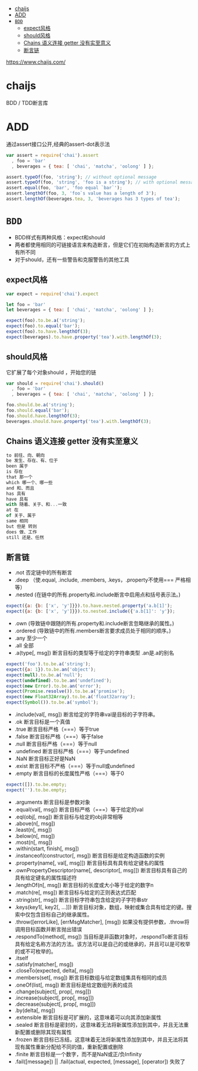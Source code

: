 <!-- TOC -->

- [chaijs](#chaijs)
- [ADD](#add)
- [`BDD`](#bdd)
    - [expect风格](#expect风格)
    - [should风格](#should风格)
    - [Chains 语义连接 getter 没有实至意义](#chains-语义连接-getter-没有实至意义)
    - [断言链](#断言链)

<!-- /TOC -->

https://www.chaijs.com/

# chaijs

BDD / TDD断言库

# ADD

通过assert接口公开,经典的assert-dot表示法

```js
var assert = require('chai').assert
  , foo = 'bar'
  , beverages = { tea: [ 'chai', 'matcha', 'oolong' ] };

assert.typeOf(foo, 'string'); // without optional message
assert.typeOf(foo, 'string', 'foo is a string'); // with optional message
assert.equal(foo, 'bar', 'foo equal `bar`');
assert.lengthOf(foo, 3, 'foo`s value has a length of 3');
assert.lengthOf(beverages.tea, 3, 'beverages has 3 types of tea');
```

# `BDD`

* BDD样式有两种风格：expect和should
* 两者都使用相同的可链接语言来构造断言，但是它们在初始构造断言的方式上有所不同
* 对于should，还有一些警告和克服警告的其他工具

## expect风格

```js
var expect = require('chai').expect

let foo = 'bar'
let beverages = { tea: [ 'chai', 'matcha', 'oolong' ] };

expect(foo).to.be.a('string');
expect(foo).to.equal('bar');
expect(foo).to.have.lengthOf(3);
expect(beverages).to.have.property('tea').with.lengthOf(3);
```

## should风格

它扩展了每个对象should ，开始您的链

```js
var should = require('chai').should()
  , foo = 'bar'
  , beverages = { tea: [ 'chai', 'matcha', 'oolong' ] };

foo.should.be.a('string');
foo.should.equal('bar');
foo.should.have.lengthOf(3);
beverages.should.have.property('tea').with.lengthOf(3);
```

## Chains 语义连接 getter 没有实至意义

```js
to 前往、向、朝向
be 发生、存在、有、位于
been 属于
is 存在
that 那一个
which 哪一个、哪一些
and 和、而且
has 具有
have 具有
with 随着、关于、和...一致
at 在
of 关于、属于
same 相同 
but 但是 转则
does 做、工作
still 还是、任然

```

## 断言链

* .not 否定链中的所有断言
* .deep （使.equal, .include, .members, .keys，.property不使用=== 严格相等）
* .nested (在链中的所有.property和.include断言中启用点和括号表示法。)

```js
expect({a: {b: ['x', 'y']}}).to.have.nested.property('a.b[1]');
expect({a: {b: ['x', 'y']}}).to.nested.include({'a.b[1]': 'y'});
```
* .own (导致链中跟随的所有.property和.include断言忽略继承的属性。)
* .ordered (导致链中的所有.members断言要求成员处于相同的顺序。)
* .any 至少一个
* .all 全部
* .a(type[, msg]) 断言目标的类型等于给定的字符串类型
  .an是.a的别名
```js
expect('foo').to.be.a('string');
expect({a: 1}).to.be.an('object');
expect(null).to.be.a('null');
expect(undefined).to.be.an('undefined');
expect(new Error).to.be.an('error');
expect(Promise.resolve()).to.be.a('promise');
expect(new Float32Array).to.be.a('float32array');
expect(Symbol()).to.be.a('symbol');
```
* .include(val[, msg]) 断言给定的字符串val是目标的子字符串。
* .ok 断言目标是一个真值
* .true 断言目标严格（===）等于true
* .false 断言目标严格（===）等于false
* .null 断言目标严格（===）等于null
* .undefined 断言目标严格（===）等于undefined
* .NaN 断言目标正好是NaN
* .exist 断言目标不严格（===）等于null或undefined
* .empty 断言目标的长度属性严格（===）等于0
```js
expect([]).to.be.empty;
expect('').to.be.empty;
```
* .arguments 断言目标是参数对象
* .equal(val[, msg]) 断言目标严格（===）等于给定的val
* .eql(obj[, msg]) 断言目标与给定的obj非常相等
* .above(n[, msg])
* .least(n[, msg]) 
* .below(n[, msg])
* .most(n[, msg])
* .within(start, finish[, msg])
* .instanceof(constructor[, msg]) 断言目标是给定构造函数的实例
* .property(name[, val[, msg]]) 断言目标具有具有给定键名的属性
* .ownPropertyDescriptor(name[, descriptor[, msg]]) 断言目标具有自己的具有给定键名的属性描述符
* .lengthOf(n[, msg]) 断言目标的长度或大小等于给定的数字n
* .match(re[, msg]) 断言目标与给定的正则表达式匹配
* .string(str[, msg]) 断言目标字符串包含给定的子字符串str
* .keys(key1[, key2[, …]]) 断言目标对象，数组，映射或集合具有给定的键。搜索中仅包含目标自己的继承属性。
* .throw([errorLike], [errMsgMatcher], [msg]) 如果没有提供参数，.throw将调用目标函数并断言抛出错误
* .respondTo(method[, msg]) 当目标是非函数对象时，.respondTo断言目标具有给定名称方法的方法。该方法可以是自己的或继承的，并且可以是可枚举的或不可枚举的。
* .itself 
* .satisfy(matcher[, msg])
* .closeTo(expected, delta[, msg])
* .members(set[, msg]) 断言目标数组与给定数组集具有相同的成员
* .oneOf(list[, msg]) 断言目标是给定数组列表的成员
* .change(subject[, prop[, msg]])
* .increase(subject[, prop[, msg]])
* .decrease(subject[, prop[, msg]])
* .by(delta[, msg])
* .extensible 断言目标是可扩展的，这意味着可以向其添加新属性
* .sealed 断言目标是密封的，这意味着无法将新属性添加到其中，并且无法重新配置或删除其现有属性
* .frozen  断言目标已冻结，这意味着无法将新属性添加到其中，并且无法将其现有属性重新分配给不同的值，重新配置或删除
* .finite 断言目标是一个数字，而不是NaN或正/负Infinity
* .fail([message]) || .fail(actual, expected, [message], [operator]) 失败了
